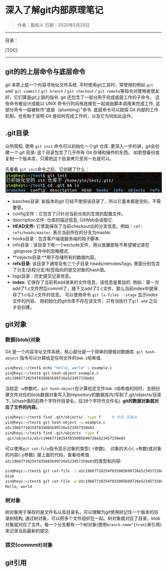 # 深入了解git内部原理笔记

> 作者：殷和义
> 日期：2020年5月29日

----

目录：

[TOC]

----

## git的的上层命令与底层命令

git 本质上是一个内容寻地址文件系统. 平时使用git工具时，常使用的例如 `git add`/ `git commit` / `git branch` / `git checkout` / `git remote`等指令对使用者很友好，它们算是git上层的指令.
git 还包含了一部分用于完成底层工作的子命令。 这些命令被设计成能以 UNIX 命令行的风格连接在一起或由脚本调用来完成工作, 这部分命令一般被称作“底层（plumbing）”命令. 底层命令可以窥探 Git 内部的工作机制，也有助于说明 Git 是如何完成工作的，以及它为何如此运作。

## .git目录

众所周知, 使用 `git init` 命令可以初始化一个git 仓库. 更深入一步的讲，git会创建一个.git 目录: 这个目录包含了几乎所有 Git 存储和操作的东西。 如若想备份或复制一个版本库，只需把这个目录拷贝至另一处就可以。 

先看看 `git init`命令之后，它创建了什么：
![git init后的目录结构](git目录结构.png)

- banches目录: 新版本的git 已经不使用该目录了，所以它基本都是空的，不需要管。
- config文件：它包含了只针对当前仓库的生效的配置文件。
- description文件: 仓库的描述信息, GitWeb会读取它.
- **HEAD文件:** 它里面保存了当前checkout出的分支信息，例如：`ref: refs/heads/master`, 表示当前所在的分支为master.
- hooks目录：包含客户端或服务端的钩子脚本.
- info目录：该目录下有一个exclude文件，用以放置那些不希望被记录在 .gitignore 文件中的忽略模式.
- **objects目录:**用于存储所有的数据内容。
- **refs目录:** 该目录下通常会有三个子目录 heads/remotes/tags, 里面分别包含了分支/远程分支/标签指向的提交对象的hash值。
- logs目录：历史提交记录信息。
- **index:** 它保存了当前有add进来的文件信息，该信息是累加的. 例如：第一次add了1.c文件然后commit了，接下又add了2.c文件，那么当前index中就保存了1.c与2.c文件的信息。 可以使用命令 `git ls-files --stage` 显示index文件的内容。 刚初始化的git仓库不存在该文件，只有当执行了`git add` 之后才会创建。

##  git对象

### 数据(blob)对象

Git 是一个内容寻址文件系统，核心部分是一个简单的键值对数据库.  `git hash-object` 指令可以计算给定任何文件的`SHA-1`哈希值.

````bash
yin@heyi:~/test$ echo "Hello, world" > example.c
yin@heyi:~/test$ git hash-object example.c
a5c19667710254f835085b99726e523457150e03
````

当给定 `-w`参数时，`git hash-object`在计算给定文件`SHA-1`哈希值的同时，会把创建文件对应的blob数据对象写入到repository的数据库内(写到了.git/objects/目录下, 以hash值的前两个字符作目录名，后38个字符作文件名).  **git的数据对象就对应了文件的内容。**

````bash
yin@heyi:~/test$ find .git/objects/ -type f     # 为空,无输出
yin@heyi:~/test$ git hash-object -w example.c
a5c19667710254f835085b99726e523457150e03
yin@heyi:~/test$ find .git/objects -type f
.git/objects/a5/c19667710254f835085b99726e523457150e03
````

可以使用`git cat-file`指令显示对象的类型(`-t`参数),　对象的大小(`-s`参数)或对象的内容(`-p`参数). 接上面的代码，查看哈希值`a5c19667710254f835085b99726e523457150e03`的类型和内容:

````bash
yin@heyi:~/test$ git cat-file -t a5c19667710254f835085b99726e523457150e03
blob
yin@heyi:~/test$ git cat-file -p a5c19667710254f835085b99726e523457150e03
Hello, world
````

### 树对象

树对象用于保存的是文件名以及目录名，可以理解为git使用树记住一个版本的目录树结构, 通过树对象，可以把多个文件组织在一起。树对象就对应了目录，blob对象就对应了文件。每一个分支都有一个树对象(使用`branch-name^{tree}`来引用)来记录当前最新的提交.

### 提交(commmit)对象

## git引用


